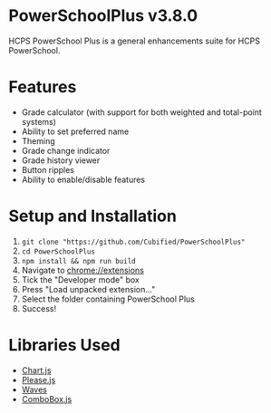 # PowerSchoolPlus v3.8.0
HCPS PowerSchool Plus is a general enhancements suite for HCPS PowerSchool.

# Features
* Grade calculator (with support for both weighted and total-point systems)
* Ability to set preferred name
* Theming
* Grade change indicator
* Grade history viewer
* Button ripples
* Ability to enable/disable features

# Setup and Installation
1. `git clone "https://github.com/Cubified/PowerSchoolPlus"`
2. `cd PowerSchoolPlus`
3. `npm install && npm run build`
5. Navigate to [chrome://extensions](chrome://extensions)
6. Tick the "Developer mode" box
7. Press "Load unpacked extension..."
8. Select the folder containing PowerSchool Plus
9. Success!

# Libraries Used
- [Chart.js](http://www.chartjs.org/)
- [Please.js](http://checkman.io/please/)
- [Waves](https://fian.my.id/Waves/)
- [ComboBox.js](https://github.com/thibaultJanBeyer/ComboBox.js)
